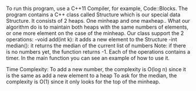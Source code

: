 To run this program, use a C++11 Compiler, for example, Code::Blocks.
The program contains a C++ class called Structure which is our special data Structure.
It consists of 2 heaps. One minheap and one maxheap..
What our algorithm do is to maintain both heaps with the same numbers of elements, or one more element on the case of the minheap.
Our class support the 2 operations:
  -void add(int k): it adds a new element to the Structure
  -int median(): it returns the median of the current list of numbers
  Note: if there is no numbers yet, the function returns -1.
Each of the operations contains a timer.
In the main function you can see an example of how to use it.

Time Complexity:
To add a new number, the complexity is O(log n) since it is the same as add a new element to a heap
To ask for the median, the complexity is O(1) since it only looks for the top of the minheap.
